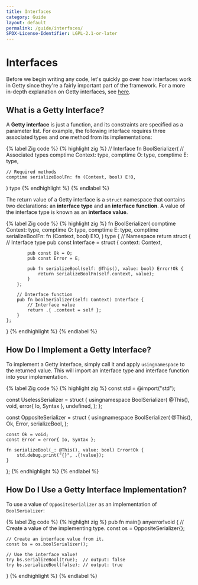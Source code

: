 ```yaml
---
title: Interfaces
category: Guide
layout: default
permalink: /guide/interfaces/
SPDX-License-Identifier: LGPL-2.1-or-later
---
```


# Interfaces

Before we begin writing any code, let's quickly go over how interfaces work in Getty since they're a fairly important part of the framework.
For a more in-depth explanation on Getty interfaces, see [here](/interfaces).

## What is a Getty Interface?

A __Getty interface__ is just a function, and its constraints are specified as a parameter list. For example, the following interface requires three associated types and one method from its implementations:

{% label Zig code %}
{% highlight zig %}
// Interface
fn BoolSerializer(
    // Associated types
    comptime Context: type,
    comptime O: type,
    comptime E: type,

    // Required methods
    comptime serializeBoolFn: fn (Context, bool) E!O,
) type
{% endhighlight %}
{% endlabel %}

The return value of a Getty interface is a `struct` namespace that contains two declarations: an __interface type__ and an __interface function__. A value of the interface type is known as an __interface value__.

{% label Zig code %}
{% highlight zig %}
fn BoolSerializer(
    comptime Context: type,
    comptime O: type,
    comptime E: type,
    comptime serializeBoolFn: fn (Context, bool) E!O,
) type {
    // Namespace
    return struct {
        // Interface type
        pub const Interface = struct {
            context: Context,

            pub const Ok = O;
            pub const Error = E;

            pub fn serializeBool(self: @This(), value: bool) Error!Ok {
                return serializeBoolFn(self.context, value);
            }
        };

        // Interface function
        pub fn boolSerializer(self: Context) Interface {
            // Interface value
            return .{ .context = self };
        }
    };
}
{% endhighlight %}
{% endlabel %}

## How Do I Implement a Getty Interface?

To implement a Getty interface, simply call it and apply `usingnamespace` to the returned value. This will import an interface type and interface function into your implementation.

{% label Zig code %}
{% highlight zig %}
const std = @import("std");

const UselessSerializer = struct {
    usingnamespace BoolSerializer(
        @This(),
        void,
        error{ Io, Syntax },
        undefined,
    );
};

const OppositeSerializer = struct {
    usingnamespace BoolSerializer(
        @This(),
        Ok,
        Error,
        serializeBool,
    );

    const Ok = void;
    const Error = error{ Io, Syntax };

    fn serializeBool(_: @This(), value: bool) Error!Ok {
        std.debug.print("{}", .{!value});
    }
};
{% endhighlight %}
{% endlabel %}

## How Do I Use a Getty Interface Implementation?

To use a value of `OppositeSerializer` as an implementation of `BoolSerializer`:

{% label Zig code %}
{% highlight zig %}
pub fn main() anyerror!void {
    // Create a value of the implementing type.
    const os = OppositeSerializer{};

    // Create an interface value from it.
    const bs = os.boolSerializer();

    // Use the interface value!
    try bs.serializeBool(true);  // output: false
    try bs.serializeBool(false); // output: true
}
{% endhighlight %}
{% endlabel %}
